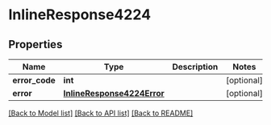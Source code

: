 # InlineResponse4224

## Properties
Name | Type | Description | Notes
------------ | ------------- | ------------- | -------------
**error_code** | **int** |  | [optional] 
**error** | [**InlineResponse4224Error**](InlineResponse4224Error.md) |  | [optional] 

[[Back to Model list]](../README.md#documentation-for-models) [[Back to API list]](../README.md#documentation-for-api-endpoints) [[Back to README]](../README.md)

